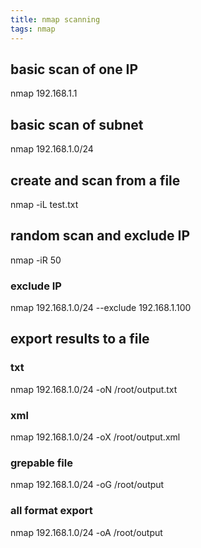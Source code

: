 ```yaml
---
title: nmap scanning
tags: nmap
---
```


## basic scan of one IP
nmap 192.168.1.1

## basic scan of subnet
nmap 192.168.1.0/24

## create and scan from a file
nmap -iL test.txt

## random scan and exclude IP
nmap -iR 50

### exclude IP
nmap 192.168.1.0/24 --exclude 192.168.1.100

## export results to a file
### txt
nmap 192.168.1.0/24 -oN /root/output.txt

### xml 
nmap 192.168.1.0/24 -oX /root/output.xml

### grepable file
nmap 192.168.1.0/24 -oG /root/output

### all format export
nmap 192.168.1.0/24 -oA /root/output